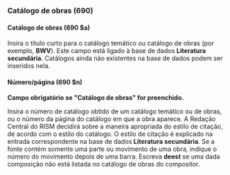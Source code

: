 ### Catálogo de obras  (690) 

#### Catálogo de obras  (690 $a) 

Insira o título curto para o catálogo temático ou catálogo de obras (por exemplo, **BWV**). Este campo está ligado à base de dados **Literatura secundária**. Catálogos ainda não existentes na base de dados podem ser inseridos nela.

#### Número/página (690 $n) 

**Campo obrigatório se "Catálogo de obras" for preenchido.**

Insira o número de catálogo obtido de um catálogo temático ou de obras, ou o número da página do catálogo em que a obra aparece. A Redação Central do RISM decidirá sobre a maneira apropriada do estilo de citação, de acordo com o estilo do catálogo. O estilo de citação é explicado na entrada correspondente na base de dados **Literatura secundária**. Se a fonte contém somente uma parte ou movimento de uma obra, indique o número do movimento depois de uma barra. Escreva **deest** se uma dada composição não está listada no catálogo de obras do compositor.